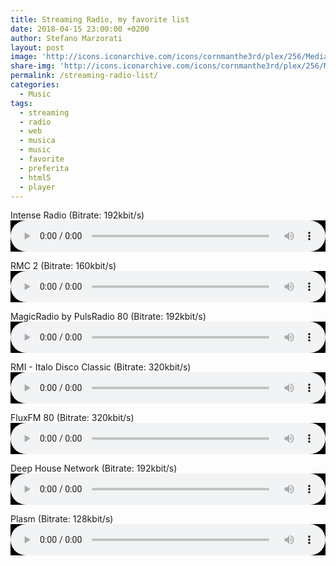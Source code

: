 ```yaml
---
title: Streaming Radio, my favorite list
date: 2018-04-15 23:00:00 +0200
author: Stefano Marzorati
layout: post
image: 'http://icons.iconarchive.com/icons/cornmanthe3rd/plex/256/Media-play-music-icon.png'
share-img: 'http://icons.iconarchive.com/icons/cornmanthe3rd/plex/256/Media-play-music-icon.png'
permalink: /streaming-radio-list/
categories:
  - Music
tags:
  - streaming
  - radio
  - web
  - musica
  - music
  - favorite
  - preferita
  - html5
  - player
---
```

Intense Radio (Bitrate: 192kbit/s)   
<audio preload="auto" controls style="width:100%; height:50;  background-color:#000; color:#000;" src="http://stream.intenseradio.net:8000/live"></audio>

RMC 2 (Bitrate: 160kbit/s)   
<audio preload="auto" controls style="width:100%; height:50;  background-color:#000; color:#000;" src="http://icecast.unitedradio.it/MC2.mp3"></audio>

MagicRadio by PulsRadio 80 (Bitrate: 192kbit/s)   
<audio preload="auto" controls style="width:100%; height:50;  background-color:#000; color:#000;" src="http://icecast.pulsradio.com:80/magicradioHD.mp3"></audio>

RMI - Italo Disco Classic (Bitrate: 320kbit/s)   
<audio preload="auto" controls style="width:100%; height:50;  background-color:#000; color:#000;" src="http://newairhost.com:8004/"></audio>

FluxFM 80 (Bitrate: 320kbit/s)   
<audio preload="auto" controls style="width:100%; height:50;  background-color:#000; color:#000;" src="http://fluxfm80s.radio.it/"></audio>

Deep House Network (Bitrate: 192kbit/s)   
<audio preload="auto" controls style="width:100%; height:50;  background-color:#000; color:#000;" src="http://51.254.130.212:8000/"></audio>

Plasm (Bitrate: 128kbit/s)   
<audio preload="auto" controls style="width:100%; height:50;  background-color:#000; color:#000;" src="http://streaming.radionomy.com/Plasm"></audio>
